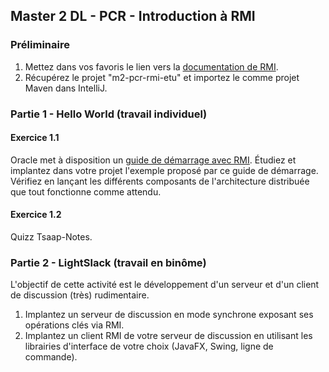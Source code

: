 ## Master 2 DL - PCR - Introduction à RMI

### Préliminaire

1. Mettez dans vos favoris le lien vers la [documentation de RMI](https://docs.oracle.com/javase/8/docs/technotes/guides/rmi/).
2. Récupérez le projet "m2-pcr-rmi-etu" et importez le comme projet Maven dans IntelliJ.


### Partie 1 - Hello World (travail individuel)

#### Exercice 1.1

Oracle met à disposition un [guide de démarrage avec RMI](https://docs.oracle.com/javase/8/docs/technotes/guides/rmi/hello/hello-world.html).
Étudiez et implantez dans votre projet l'exemple proposé par ce guide de démarrage.
Vérifiez en lançant les différents composants de l'architecture distribuée que tout fonctionne comme attendu.


#### Exercice 1.2

Quizz Tsaap-Notes.

### Partie 2 - LightSlack (travail en binôme)

L'objectif de cette activité est le développement d'un serveur et d'un client de discussion (très) rudimentaire.

1. Implantez un serveur de discussion en mode synchrone exposant ses opérations clés via RMI.
2. Implantez un client RMI de votre serveur de discussion en utilisant les librairies d'interface de votre choix (JavaFX, Swing, ligne de commande).
 


